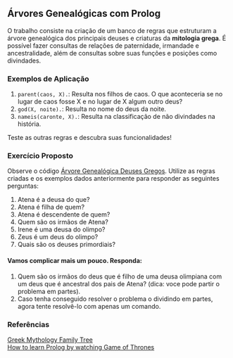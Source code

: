 ## Árvores Genealógicas com Prolog
O trabalho consiste na criação de um banco de regras que estruturam a árvore genealógica dos principais deuses e criaturas da **mitologia grega**. É possível fazer consultas de relações de paternidade, irmandade e ancestralidade, além de consultas sobre suas funções e posições como divindades.


### Exemplos de Aplicação
1. `parent(caos, X).`: Resulta nos filhos de caos. O que aconteceria se no lugar de caos fosse X e no lugar de X algum outro deus? 
2. `god(X, noite).`: Resulta no nome do deus da noite.
3. `nameis(caronte, X).`: Resulta na classificação de não divindades na história.  
  
Teste as outras regras e descubra suas funcionalidades!

### Exercício Proposto
Observe o código [Árvore Genealógica Deuses Gregos]((https://github.com/elc117/t2-2022a-eduardo_gilson/blob/main/%C3%81rvore%20Geneal%C3%B3gica%20Deuses%20Gregos.pl)). Utilize as regras criadas e os exemplos dados anteriormente para responder as seguintes perguntas: 

1. Atena é a deusa do que? 
2. Atena é filha de quem? 
3. Atena é descendente de quem? 
4. Quem são os irmãos de Atena?
5. Irene é uma deusa do olimpo?
6. Zeus é um deus do olimpo? 
7. Quais são os deuses primordiais?

#### Vamos complicar mais um pouco. Responda:
1. Quem são os irmãos do deus que é filho de uma deusa olimpiana com um deus que é ancestral dos pais de Atena? (dica: voce pode partir o problema em partes). 
2. Caso tenha conseguido resolver o problema o dividindo em partes, agora tente resolvê-lo com apenas um comando.

### Referências
[Greek Mythology Family Tree](https://www.youtube.com/watch?v=O7F16sC860s&t=160s)  
[How to learn Prolog by watching Game of Thrones](https://medium.com/free-code-camp/how-to-learn-prolog-by-watching-game-of-thrones-4852ea960017)

